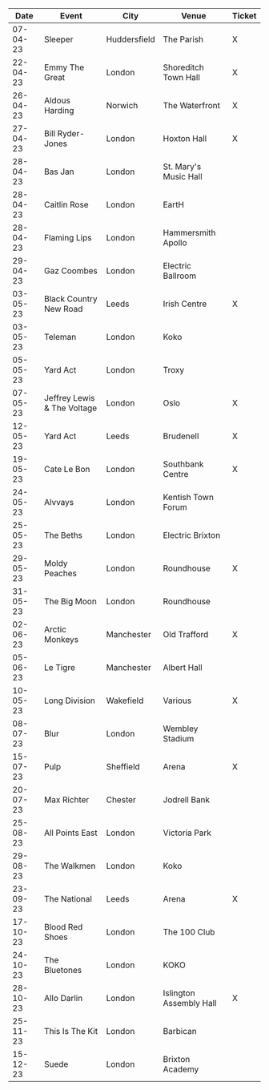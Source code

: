 |Date|Event|City|Venue|Ticket|
|----|-----|----|-----|------|
|07-04-23|Sleeper|Huddersfield|The Parish|X|
|22-04-23|Emmy The Great|London|Shoreditch Town Hall|X|
|26-04-23|Aldous Harding|Norwich|The Waterfront|X|
|27-04-23|Bill Ryder-Jones|London|Hoxton Hall|X|
|28-04-23|Bas Jan|London|St. Mary's Music Hall|
|28-04-23|Caitlin Rose|London|EartH|
|28-04-23|Flaming Lips|London|Hammersmith Apollo|
|29-04-23|Gaz Coombes|London|Electric Ballroom|
|03-05-23|Black Country New Road|Leeds|Irish Centre|X|
|03-05-23|Teleman|London|Koko|
|05-05-23|Yard Act|London|Troxy|
|07-05-23|Jeffrey Lewis & The Voltage|London|Oslo|X|
|12-05-23|Yard Act|Leeds|Brudenell|X|
|19-05-23|Cate Le Bon|London|Southbank Centre|X|
|24-05-23|Alvvays|London|Kentish Town Forum|
|25-05-23|The Beths|London|Electric Brixton|
|29-05-23|Moldy Peaches|London|Roundhouse|X|
|31-05-23|The Big Moon|London|Roundhouse|
|02-06-23|Arctic Monkeys|Manchester|Old Trafford|X|
|05-06-23|Le Tigre|Manchester|Albert Hall|
|10-05-23|Long Division|Wakefield|Various|X|
|08-07-23|Blur|London|Wembley Stadium|
|15-07-23|Pulp|Sheffield|Arena|X|
|20-07-23|Max Richter|Chester|Jodrell Bank|
|25-08-23|All Points East|London|Victoria Park|
|29-08-23|The Walkmen|London|Koko|
|23-09-23|The National|Leeds|Arena|X|
|17-10-23|Blood Red Shoes|London|The 100 Club|
|24-10-23|The Bluetones|London|KOKO|
|28-10-23|Allo Darlin|London|Islington Assembly Hall|X|
|25-11-23|This Is The Kit|London|Barbican|
|15-12-23|Suede|London|Brixton Academy|
